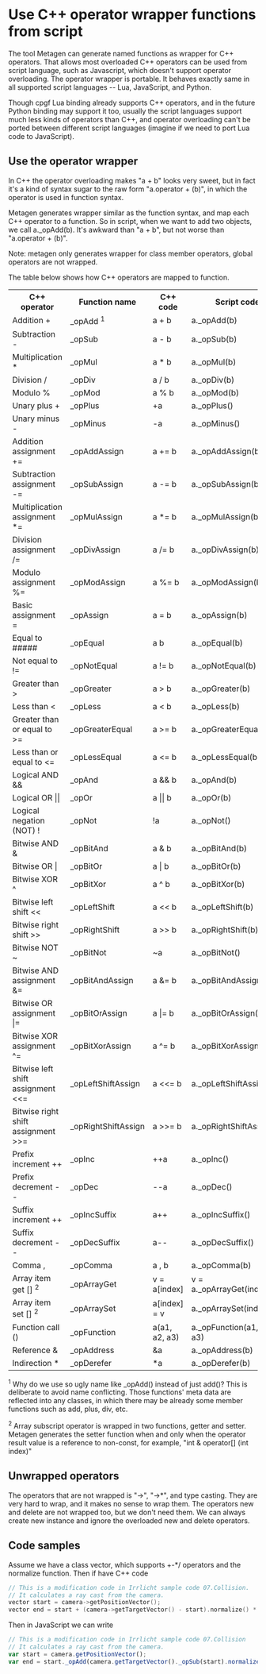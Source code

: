 # Use C++ operator wrapper functions from script

The tool Metagen can generate named functions as wrapper for C++ operators. That allows most overloaded C++ operators can be used from script language, such as Javascript, which doesn't support operator overloading. The operator wrapper is portable. It behaves exactly same in all supported script languages -- Lua, JavaScript, and Python.

Though cpgf Lua binding already supports C++ operators, and in the future Python binding may support it too, usually the script languages support much less kinds of operators than C++, and operator overloading can't be ported between different script languages (imagine if we need to port Lua code to JavaScript).

## Use the operator wrapper

In C++ the operator overloading makes "a + b" looks very sweet, but in fact it's a kind of syntax sugar to the raw form "a.operator + (b)", in which the operator is used in function syntax.

Metagen generates wrapper similar as the function syntax, and map each C++ operator to a function. So in script, when we want to add two objects, we call a._opAdd(b). It's awkward than "a + b", but not worse than "a.operator + (b)".

Note: metagen only generates wrapper for class member operators, global operators are not wrapped.

The table below shows how C++ operators are mapped to function.

<HTML>
<table columns="4">
<tr>
<th>C++ operator</th>
<th>Function name</th>
<th>C++ code</th>
<th>Script code</th>
</tr>
<tr><td>  Addition +  </td><td>  _opAdd <sup>1</sup>  </td><td>  a + b  </td><td>  a._opAdd(b)  </td></tr>
<tr><td>  Subtraction -  </td><td>  _opSub  </td><td>  a - b  </td><td>  a._opSub(b)  </td></tr>
<tr><td>  Multiplication *  </td><td>  _opMul  </td><td>  a * b  </td><td>  a._opMul(b)  </td></tr>
<tr><td>  Division /  </td><td>  _opDiv  </td><td>  a / b  </td><td>  a._opDiv(b)  </td></tr>
<tr><td>  Modulo %  </td><td>  _opMod  </td><td>  a % b  </td><td>  a._opMod(b)  </td></tr>
<tr><td>  Unary plus +  </td><td>  _opPlus  </td><td>  +a  </td><td>  a._opPlus()  </td></tr>
<tr><td>  Unary minus -  </td><td>  _opMinus  </td><td>  -a  </td><td>  a._opMinus()  </td></tr>
<tr><td>  Addition assignment +=  </td><td>  _opAddAssign  </td><td>  a += b  </td><td>  a._opAddAssign(b)  </td></tr>
<tr><td>  Subtraction assignment -=  </td><td>  _opSubAssign  </td><td>  a -= b  </td><td>  a._opSubAssign(b)  </td></tr>
<tr><td>  Multiplication assignment *=  </td><td>  _opMulAssign  </td><td>  a *= b  </td><td>  a._opMulAssign(b)  </td></tr>
<tr><td>  Division assignment /=  </td><td>  _opDivAssign  </td><td>  a /= b  </td><td>  a._opDivAssign(b)  </td></tr>
<tr><td>  Modulo assignment %=  </td><td>  _opModAssign  </td><td>  a %= b  </td><td>  a._opModAssign(b)  </td></tr>
<tr><td>  Basic assignment =  </td><td>  _opAssign  </td><td>  a = b  </td><td>  a._opAssign(b)  </td></tr>
<tr><td>  Equal to ##### </td><td>  _opEqual  </td><td>  a b  </td><td>  a._opEqual(b)  </td></tr>
<tr><td>  Not equal to !=  </td><td>  _opNotEqual  </td><td>  a != b  </td><td>  a._opNotEqual(b)  </td></tr>
<tr><td>  Greater than >  </td><td>  _opGreater  </td><td>  a > b  </td><td>  a._opGreater(b)  </td></tr>
<tr><td>  Less than <  </td><td>  _opLess  </td><td>  a < b  </td><td>  a._opLess(b)  </td></tr>
<tr><td>  Greater than or equal to >=  </td><td>  _opGreaterEqual  </td><td>  a >= b  </td><td>  a._opGreaterEqual(b)  </td></tr>
<tr><td>  Less than or equal to <=  </td><td>  _opLessEqual  </td><td>  a <= b  </td><td>  a._opLessEqual(b)  </td></tr>
<tr><td>  Logical AND &&  </td><td>  _opAnd  </td><td>  a && b  </td><td>  a._opAnd(b)  </td></tr>
<tr><td>  Logical OR ||  </td><td>  _opOr  </td><td>  a || b  </td><td>  a._opOr(b)  </td></tr>
<tr><td>  Logical negation (NOT) !  </td><td>  _opNot  </td><td>  !a  </td><td>  a._opNot()  </td></tr>
<tr><td>  Bitwise AND &  </td><td>  _opBitAnd  </td><td>  a & b  </td><td>  a._opBitAnd(b)  </td></tr>
<tr><td>  Bitwise OR |  </td><td>  _opBitOr  </td><td>  a | b  </td><td>  a._opBitOr(b)  </td></tr>
<tr><td>  Bitwise XOR ^  </td><td>  _opBitXor  </td><td>  a ^ b  </td><td>  a._opBitXor(b)  </td></tr>
<tr><td>  Bitwise left shift <<  </td><td>  _opLeftShift  </td><td>  a << b  </td><td>  a._opLeftShift(b)  </td></tr>
<tr><td>  Bitwise right shift >>  </td><td>  _opRightShift  </td><td>  a >> b  </td><td>  a._opRightShift(b)  </td></tr>
<tr><td>  Bitwise NOT ~  </td><td>  _opBitNot  </td><td>  ~a  </td><td>  a._opBitNot()  </td></tr>
<tr><td>  Bitwise AND assignment &=  </td><td>  _opBitAndAssign  </td><td>  a &= b  </td><td>  a._opBitAndAssign(b)  </td></tr>
<tr><td>  Bitwise OR assignment |=  </td><td>  _opBitOrAssign  </td><td>  a |= b  </td><td>  a._opBitOrAssign(b)  </td></tr>
<tr><td>  Bitwise XOR assignment ^=  </td><td>  _opBitXorAssign  </td><td>  a ^= b  </td><td>  a._opBitXorAssign(b)  </td></tr>
<tr><td>  Bitwise left shift assignment <<=  </td><td>  _opLeftShiftAssign  </td><td>  a <<= b  </td><td>  a._opLeftShiftAssign(b)  </td></tr>
<tr><td>  Bitwise right shift assignment >>=  </td><td>  _opRightShiftAssign  </td><td>  a >>= b  </td><td>  a._opRightShiftAssign(b)  </td></tr>
<tr><td>  Prefix increment ++  </td><td>  _opInc  </td><td>  ++a  </td><td>  a._opInc()  </td></tr>
<tr><td>  Prefix decrement --  </td><td>  _opDec  </td><td>  --a  </td><td>  a._opDec()  </td></tr>
<tr><td>  Suffix increment ++  </td><td>  _opIncSuffix  </td><td>  a++  </td><td>  a._opIncSuffix()  </td></tr>
<tr><td>  Suffix decrement --  </td><td>  _opDecSuffix  </td><td>  a--  </td><td>  a._opDecSuffix()  </td></tr>
<tr><td>  Comma ,  </td><td>  _opComma  </td><td>  a , b  </td><td>  a._opComma(b)  </td></tr>
<tr><td>  Array item get [] <sup>2</sup>  </td><td>  _opArrayGet  </td><td>  v = a[index]  </td><td>  v = a._opArrayGet(index)  </td></tr>
<tr><td>  Array item set [] <sup>2</sup>  </td><td>  _opArraySet  </td><td>  a[index] = v  </td><td>  a._opArraySet(index, v)  </td></tr>
<tr><td>  Function call ()  </td><td>  _opFunction  </td><td>  a(a1, a2, a3)  </td><td>  a._opFunction(a1, a2, a3)  </td></tr>
<tr><td>  Reference &  </td><td>  _opAddress  </td><td>  &a  </td><td>  a._opAddress(b)  </td></tr>
<tr><td>  Indirection *  </td><td>  _opDerefer  </td><td>  *a  </td><td>  a._opDerefer(b)  </td></tr>
</table>
</HTML>

<sup>1</sup> Why do we use so ugly name like _opAdd() instead of just add()? This is deliberate to avoid name conflicting. Those functions' meta data are reflected into any classes, in which there may be already some member functions such as add, plus, div, etc.

<sup>2</sup> Array subscript operator is wrapped in two functions, getter and setter. Metagen generates the setter function when and only when the operator result value is a reference to non-const, for example, "int & operator[] (int index)"

## Unwrapped operators

The operators that are not wrapped is "->", "->*", and type casting. They are very hard to wrap, and it makes no sense to wrap them. The operators new and delete are not wrapped too, but we don't need them. We can always create new instance and ignore the overloaded new and delete operators.

## Code samples

Assume we have a class vector, which supports +-*/ operators and the normalize function.
Then if have C++ code
```c++
// This is a modification code in Irrlicht sample code 07.Collision.
// It calculates a ray cast from the camera.
vector start = camera->getPositionVector();
vector end = start + (camera->getTargetVector() - start).normalize() * 1000.0;
```
Then in JavaScript we can write
```javascript
// This is a modification code in Irrlicht sample code 07.Collision
// It calculates a ray cast from the camera.
var start = camera.getPositionVector();
var end = start._opAdd(camera.getTargetVector()._opSub(start).normalize()._opMul(1000.0));
```
